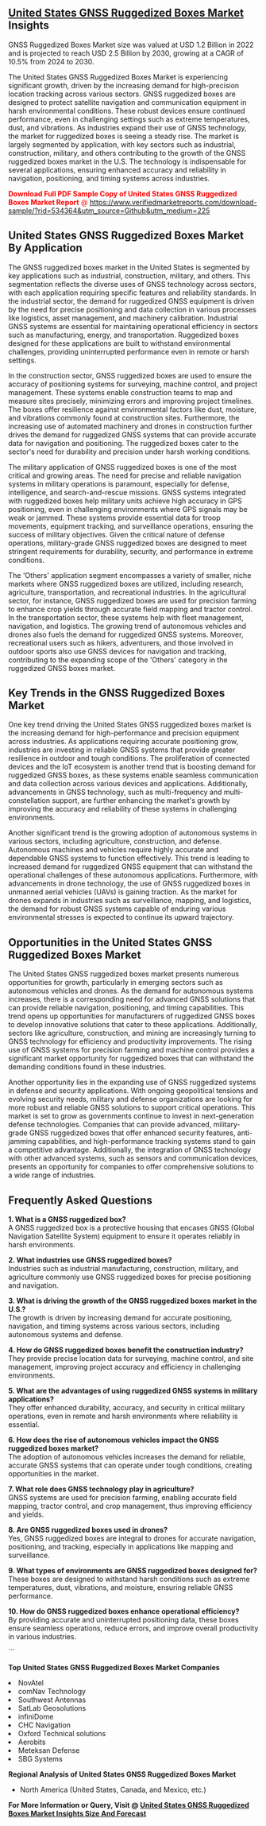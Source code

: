 <h2><a href="https://www.verifiedmarketreports.com/download-sample/?rid=534364&amp;utm_source=Github&amp;utm_medium=225" target="_blank">United States GNSS Ruggedized Boxes Market</a> Insights</h2><p>GNSS Ruggedized Boxes Market size was valued at USD 1.2 Billion in 2022 and is projected to reach USD 2.5 Billion by 2030, growing at a CAGR of 10.5% from 2024 to 2030.</p><p> <p>The United States GNSS Ruggedized Boxes Market is experiencing significant growth, driven by the increasing demand for high-precision location tracking across various sectors. GNSS ruggedized boxes are designed to protect satellite navigation and communication equipment in harsh environmental conditions. These robust devices ensure continued performance, even in challenging settings such as extreme temperatures, dust, and vibrations. As industries expand their use of GNSS technology, the market for ruggedized boxes is seeing a steady rise. The market is largely segmented by application, with key sectors such as industrial, construction, military, and others contributing to the growth of the GNSS ruggedized boxes market in the U.S. The technology is indispensable for several applications, ensuring enhanced accuracy and reliability in navigation, positioning, and timing systems across industries. <p><span class=""><span style="color: #ff0000;"><strong>Download Full PDF Sample Copy of United States GNSS Ruggedized Boxes Market Report</strong> @ </span><a href="https://www.verifiedmarketreports.com/download-sample/?rid=534364&amp;utm_source=Github&amp;utm_medium=225" target="_blank">https://www.verifiedmarketreports.com/download-sample/?rid=534364&amp;utm_source=Github&amp;utm_medium=225</a></span></p></p> <h2>United States GNSS Ruggedized Boxes Market By Application</h2> <p>The GNSS ruggedized boxes market in the United States is segmented by key applications such as industrial, construction, military, and others. This segmentation reflects the diverse uses of GNSS technology across sectors, with each application requiring specific features and reliability standards. In the industrial sector, the demand for ruggedized GNSS equipment is driven by the need for precise positioning and data collection in various processes like logistics, asset management, and machinery calibration. Industrial GNSS systems are essential for maintaining operational efficiency in sectors such as manufacturing, energy, and transportation. Ruggedized boxes designed for these applications are built to withstand environmental challenges, providing uninterrupted performance even in remote or harsh settings. <p>In the construction sector, GNSS ruggedized boxes are used to ensure the accuracy of positioning systems for surveying, machine control, and project management. These systems enable construction teams to map and measure sites precisely, minimizing errors and improving project timelines. The boxes offer resilience against environmental factors like dust, moisture, and vibrations commonly found at construction sites. Furthermore, the increasing use of automated machinery and drones in construction further drives the demand for ruggedized GNSS systems that can provide accurate data for navigation and positioning. The ruggedized boxes cater to the sector's need for durability and precision under harsh working conditions.</p> <p>The military application of GNSS ruggedized boxes is one of the most critical and growing areas. The need for precise and reliable navigation systems in military operations is paramount, especially for defense, intelligence, and search-and-rescue missions. GNSS systems integrated with ruggedized boxes help military units achieve high accuracy in GPS positioning, even in challenging environments where GPS signals may be weak or jammed. These systems provide essential data for troop movements, equipment tracking, and surveillance operations, ensuring the success of military objectives. Given the critical nature of defense operations, military-grade GNSS ruggedized boxes are designed to meet stringent requirements for durability, security, and performance in extreme conditions. <p>The 'Others' application segment encompasses a variety of smaller, niche markets where GNSS ruggedized boxes are utilized, including research, agriculture, transportation, and recreational industries. In the agricultural sector, for instance, GNSS ruggedized boxes are used for precision farming to enhance crop yields through accurate field mapping and tractor control. In the transportation sector, these systems help with fleet management, navigation, and logistics. The growing trend of autonomous vehicles and drones also fuels the demand for ruggedized GNSS systems. Moreover, recreational users such as hikers, adventurers, and those involved in outdoor sports also use GNSS devices for navigation and tracking, contributing to the expanding scope of the 'Others' category in the ruggedized GNSS boxes market.</p> <h2>Key Trends in the GNSS Ruggedized Boxes Market</h2> <p>One key trend driving the United States GNSS ruggedized boxes market is the increasing demand for high-performance and precision equipment across industries. As applications requiring accurate positioning grow, industries are investing in reliable GNSS systems that provide greater resilience in outdoor and tough conditions. The proliferation of connected devices and the IoT ecosystem is another trend that is boosting demand for ruggedized GNSS boxes, as these systems enable seamless communication and data collection across various devices and applications. Additionally, advancements in GNSS technology, such as multi-frequency and multi-constellation support, are further enhancing the market's growth by improving the accuracy and reliability of these systems in challenging environments.</p> <p>Another significant trend is the growing adoption of autonomous systems in various sectors, including agriculture, construction, and defense. Autonomous machines and vehicles require highly accurate and dependable GNSS systems to function effectively. This trend is leading to increased demand for ruggedized GNSS equipment that can withstand the operational challenges of these autonomous applications. Furthermore, with advancements in drone technology, the use of GNSS ruggedized boxes in unmanned aerial vehicles (UAVs) is gaining traction. As the market for drones expands in industries such as surveillance, mapping, and logistics, the demand for robust GNSS systems capable of enduring various environmental stresses is expected to continue its upward trajectory.</p> <h2>Opportunities in the United States GNSS Ruggedized Boxes Market</h2> <p>The United States GNSS ruggedized boxes market presents numerous opportunities for growth, particularly in emerging sectors such as autonomous vehicles and drones. As the demand for autonomous systems increases, there is a corresponding need for advanced GNSS solutions that can provide reliable navigation, positioning, and timing capabilities. This trend opens up opportunities for manufacturers of ruggedized GNSS boxes to develop innovative solutions that cater to these applications. Additionally, sectors like agriculture, construction, and mining are increasingly turning to GNSS technology for efficiency and productivity improvements. The rising use of GNSS systems for precision farming and machine control provides a significant market opportunity for ruggedized boxes that can withstand the demanding conditions found in these industries.</p> <p>Another opportunity lies in the expanding use of GNSS ruggedized systems in defense and security applications. With ongoing geopolitical tensions and evolving security needs, military and defense organizations are looking for more robust and reliable GNSS solutions to support critical operations. This market is set to grow as governments continue to invest in next-generation defense technologies. Companies that can provide advanced, military-grade GNSS ruggedized boxes that offer enhanced security features, anti-jamming capabilities, and high-performance tracking systems stand to gain a competitive advantage. Additionally, the integration of GNSS technology with other advanced systems, such as sensors and communication devices, presents an opportunity for companies to offer comprehensive solutions to a wide range of industries.</p> <h2>Frequently Asked Questions</h2> <p><strong>1. What is a GNSS ruggedized box?</strong><br>A GNSS ruggedized box is a protective housing that encases GNSS (Global Navigation Satellite System) equipment to ensure it operates reliably in harsh environments.</p> <p><strong>2. What industries use GNSS ruggedized boxes?</strong><br>Industries such as industrial manufacturing, construction, military, and agriculture commonly use GNSS ruggedized boxes for precise positioning and navigation.</p> <p><strong>3. What is driving the growth of the GNSS ruggedized boxes market in the U.S.?</strong><br>The growth is driven by increasing demand for accurate positioning, navigation, and timing systems across various sectors, including autonomous systems and defense.</p> <p><strong>4. How do GNSS ruggedized boxes benefit the construction industry?</strong><br>They provide precise location data for surveying, machine control, and site management, improving project accuracy and efficiency in challenging environments.</p> <p><strong>5. What are the advantages of using ruggedized GNSS systems in military applications?</strong><br>They offer enhanced durability, accuracy, and security in critical military operations, even in remote and harsh environments where reliability is essential.</p> <p><strong>6. How does the rise of autonomous vehicles impact the GNSS ruggedized boxes market?</strong><br>The adoption of autonomous vehicles increases the demand for reliable, accurate GNSS systems that can operate under tough conditions, creating opportunities in the market.</p> <p><strong>7. What role does GNSS technology play in agriculture?</strong><br>GNSS systems are used for precision farming, enabling accurate field mapping, tractor control, and crop management, thus improving efficiency and yields.</p> <p><strong>8. Are GNSS ruggedized boxes used in drones?</strong><br>Yes, GNSS ruggedized boxes are integral to drones for accurate navigation, positioning, and tracking, especially in applications like mapping and surveillance.</p> <p><strong>9. What types of environments are GNSS ruggedized boxes designed for?</strong><br>These boxes are designed to withstand harsh conditions such as extreme temperatures, dust, vibrations, and moisture, ensuring reliable GNSS performance.</p> <p><strong>10. How do GNSS ruggedized boxes enhance operational efficiency?</strong><br>By providing accurate and uninterrupted positioning data, these boxes ensure seamless operations, reduce errors, and improve overall productivity in various industries.</p> ```</p><p><strong>Top United States GNSS Ruggedized Boxes Market Companies</strong></p><div data-test-id=""><p><li>NovAtel</li><li> comNav Technology</li><li> Southwest Antennas</li><li> SatLab Geosolutions</li><li> infiniDome</li><li> CHC Navigation</li><li> Oxford Technical solutions</li><li> Aerobits</li><li> Meteksan Defense</li><li> SBG Systems</li></p><div><strong>Regional Analysis of&nbsp;United States GNSS Ruggedized Boxes Market</strong></div><ul><li dir="ltr"><p dir="ltr">North America&nbsp;(United States, Canada, and Mexico, etc.)</p></li></ul><p><strong>For More Information or Query, Visit @&nbsp;</strong><strong><a href="https://www.verifiedmarketreports.com/product/gnss-ruggedized-boxes-market/?utm_source=Github&amp;utm_medium=225" target="_blank">United States GNSS Ruggedized Boxes Market Insights Size And Forecast</a></strong></p></div>
